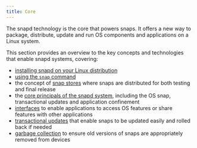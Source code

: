 ```yaml
---
title: Core
---
```


The snapd technology is the core that powers snaps. It offers a new way to package, distribute, update and run OS components and applications on a Linux system.

This section provides an overview to the key concepts and technologies that enable snapd systems, covering:

- [installing snapd on your Linux distribution](/docs/core/install)
- [using the `snap` command](/docs/core/usage)
- the concept of [snap stores](/docs/core/store) where snaps are distributed for both testing and final release
- the [core principals of the snapd system](/docs/core/snapd), including the OS snap, transactional updates and application confinement
- [interfaces](/docs/core/interfaces) to enable applications to access OS features or share features with other applications
- [transactional updates](/docs/core/updates) that enable snaps to be updated easily and rolled back if needed
- [garbage collection](/docs/core/versions) to ensure old versions of snaps are appropriately removed from devices
